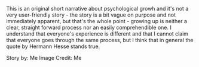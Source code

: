 <p>
This is an original short narrative about psychological growh and it's not a very user-friendly story - the story is a bit vague on purpose and not immediately apparent, but that's the whole point - growing up is neither a clear, straight forward process nor an easily comprehendible one. I understand that everyone's experience is different and that I cannot claim that everyone goes through the same process, but I think that in general the quote by Hermann Hesse stands true.
</p>

<p>
Story by: Me
Image Credit: Me
</p>